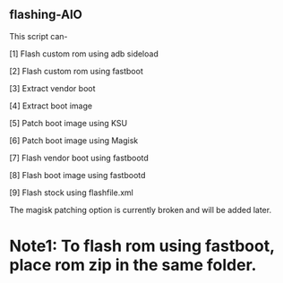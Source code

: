 ## flashing-AIO

This script can-

 [1] Flash custom rom using adb sideload

 [2] Flash custom rom using fastboot

 [3] Extract vendor boot

 [4] Extract boot image

 [5] Patch boot image using KSU

 [6] Patch boot image using Magisk

 [7] Flash vendor boot using fastbootd

 [8] Flash boot image using fastbootd

 [9] Flash stock using flashfile.xml

The magisk patching option is currently broken and will be added later.

# Note1: To flash rom using fastboot, place rom zip in the same folder.

